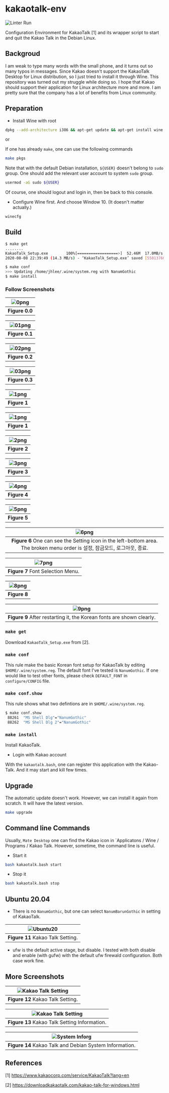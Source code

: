 # kakaotalk-env

![Linter Run](https://github.com/jeonghanlee/kakaotalk-env/workflows/Linter%20Run/badge.svg)

Configuration Environment for KakaoTalk [1] and its wrapper script to start and quit the Kakao Talk in the Debian Linux.

## Backgroud

I am weak to type many words with the small phone, and it turns out so many typos in messages. Since Kakao doesn't support the KakaoTalk Desktop for Linux distribution, so I just tried to install it through Wine. This repository was turned out my struggle while doing so. I hope that Kakao should support their application for Linux architecture more and more. I am pretty sure that the company has a lot of benefits from Linux community.

## Preparation

* Install Wine with root

```bash
dpkg --add-architecture i386 && apt-get update && apt-get install wine wine32 winbind fonts-nanum fonts-nanum-coding fonts-nanum-eco fonts-nanum-extra make
```

or

If one has already `make`, one can use the following commands

```bash
make pkgs
```

Note that with the default Debian installation, `${USER}` doesn't belong to `sudo` group. One should add the relevant user account to system `sudo` group.

```bash
usermod -aG sudo ${USER}
```

Of course, one should logout and login in, then be back to this console.

* Configure Wine first. And choose Window 10. (It doesn't matter actually.)

```bash
winecfg
```

## Build

```bash
$ make get
........
KakaoTalk_Setup.exe        100%[==================>]  52.46M  17.0MB/s    in 3.7s
2020-08-08 22:39:49 (14.3 MB/s) - ‘KakaoTalk_Setup.exe’ saved [55013760/55013760]

$ make conf
>>> Updating /home/jhlee/.wine/system.reg with NanumGothic
$ make install
```

### Follow Screenshots

|![0png](images/winecfg.png)|
| :---: |
|**Figure 0.0** |

|![01png](images/selectko.png)|
| :---: |
|**Figure 0.1** |

|![02png](images/verifypc.png)|
| :---: |
|**Figure 0.2** |

|![03png](images/verifypc2.png)|
| :---: |
|**Figure 0.3** |

|![1png](images/1.png)|
| :---: |
|**Figure 1** |

|![1png](images/1.png)|
| :---: |
|**Figure 1** |

|![2png](images/2.png)|
| :---: |
|**Figure 2** |

|![3png](images/3.png)|
| :---: |
|**Figure 3** |

|![4png](images/4.png)|
| :---: |
|**Figure 4** |

|![5png](images/5.png)|
| :---: |
|**Figure 5** |

|![6png](images/6.png)|
| :---: |
|**Figure 6** One can see the Setting icon in the left-bottom area. The broken menu order is 설정, 잠금모드, 로그아웃, 종료. |

|![7png](images/7.png)|
| :---: |
|**Figure 7** Font Selection Menu. |

|![8png](images/8.png)|
| :---: |
|**Figure 8** |

|![9png](images/9.png)|
| :---: |
|**Figure 9** After restarting it, the Korean fonts are shown clearly.|

### `make get`

Download `KakaoTalk_Setup.exe` from [2].

### `make conf`

This rule make the basic Korean font setup for KakaoTalk by editing `$HOME/.wine/system.reg`. The default font I've tested is `NanumGothic`. If one would like to test other fonts, please check `DEFAULT_FONT` in `configure/CONFIG` file.

### `make conf.show`

This rule shows what two defintions are in `$HOME/.wine/system.reg`.

```bash
$ make conf.show
 88261  "MS Shell Dlg"="NanumGothic"
 88262  "MS Shell Dlg 2"="NanumGothic"
```

### `make install`

Install KakaoTalk.

* Login with Kakao account

With the `kakaotalk.bash`, one can register this application with the Kakao-Talk.  And it may start and kill few times.

## Upgrade

The automatic update doesn't work. However, we can install it again from scratch. It will have the latest version.

```bash
make upgrade
```

## Command line Commands

Usually, `Mate Desktop` one can find the Kakao icon in `Applicatons / Wine / Programs / Kakao Talk. However, sometime, the command line is useful.

* Start it

```bash
bash kakaotalk.bash start
```

* Stop it

```bash
bash kakaotalk.bash stop
```

## Ubuntu 20.04

* There is no `NanumGothic`, but one can select `NanumBarunGothic` in setting of KakaoTalk.

|![Ubuntu20](images/ubuntu20.png)|
| :---: |
|**Figure 11** Kakao Talk Setting. |

* ufw is the default active stage, but disable. I tested with both disable and enable (with gufw) with the default ufw firewald configuration. Both case work fine.

## More Screenshots

|![Kakao Talk Setting](images/settings.png)|
| :---: |
|**Figure 12** Kakao Talk Setting. |

|![Kakao Talk Setting](images/settings_info.png)|
| :---: |
|**Figure 13** Kakao Talk Setting Information. |

|![System Inforg](images/system_info.png)|
| :---: |
|**Figure 14** Kakao Talk and Debian System Information. |

## References

[1] <https://www.kakaocorp.com/service/KakaoTalk?lang=en>

[2] <https://downloadkakaotalk.com/kakao-talk-for-windows.html>
